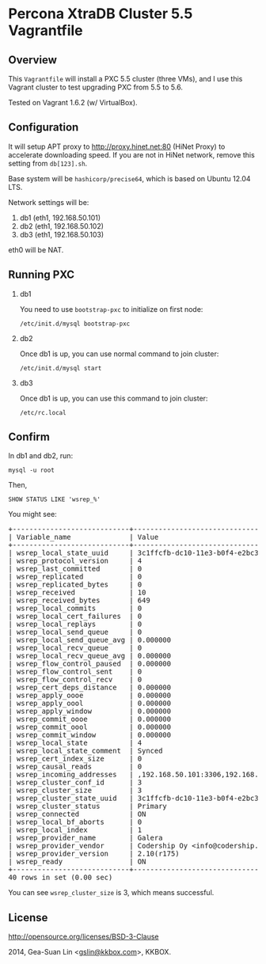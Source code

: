 Percona XtraDB Cluster 5.5 Vagrantfile
======================================

Overview
--------

This <code>Vagrantfile</code> will install a PXC 5.5 cluster (three VMs), and I use this Vagrant cluster to test upgrading PXC from 5.5 to 5.6.

Tested on Vagrant 1.6.2 (w/ VirtualBox).

Configuration
-------------

It will setup APT proxy to http://proxy.hinet.net:80 (HiNet Proxy) to accelerate downloading speed.  If you are not in HiNet network, remove this setting from <code>db[123].sh</code>.

Base system will be <code>hashicorp/precise64</code>, which is based on Ubuntu 12.04 LTS.

Network settings will be:

1. db1 (eth1, 192.168.50.101)
2. db2 (eth1, 192.168.50.102)
3. db3 (eth1, 192.168.50.103)

eth0 will be NAT.

Running PXC
-----------

1. db1

   You need to use <code>bootstrap-pxc</code> to initialize on first node:

   <code>/etc/init.d/mysql bootstrap-pxc</code>

2. db2

   Once db1 is up, you can use normal command to join cluster:

   <code>/etc/init.d/mysql start</code>

3. db3

   Once db1 is up, you can use this command to join cluster:

   <code>/etc/rc.local</code>

Confirm
-------

In db1 and db2, run:

<code>mysql -u root</code>

Then,

<code>SHOW STATUS LIKE 'wsrep_%'</code>

You might see:

<pre>
+----------------------------+------------------------------------------+
| Variable_name              | Value                                    |
+----------------------------+------------------------------------------+
| wsrep_local_state_uuid     | 3c1ffcfb-dc10-11e3-b0f4-e2bc3c0b6171     |
| wsrep_protocol_version     | 4                                        |
| wsrep_last_committed       | 0                                        |
| wsrep_replicated           | 0                                        |
| wsrep_replicated_bytes     | 0                                        |
| wsrep_received             | 10                                       |
| wsrep_received_bytes       | 649                                      |
| wsrep_local_commits        | 0                                        |
| wsrep_local_cert_failures  | 0                                        |
| wsrep_local_replays        | 0                                        |
| wsrep_local_send_queue     | 0                                        |
| wsrep_local_send_queue_avg | 0.000000                                 |
| wsrep_local_recv_queue     | 0                                        |
| wsrep_local_recv_queue_avg | 0.000000                                 |
| wsrep_flow_control_paused  | 0.000000                                 |
| wsrep_flow_control_sent    | 0                                        |
| wsrep_flow_control_recv    | 0                                        |
| wsrep_cert_deps_distance   | 0.000000                                 |
| wsrep_apply_oooe           | 0.000000                                 |
| wsrep_apply_oool           | 0.000000                                 |
| wsrep_apply_window         | 0.000000                                 |
| wsrep_commit_oooe          | 0.000000                                 |
| wsrep_commit_oool          | 0.000000                                 |
| wsrep_commit_window        | 0.000000                                 |
| wsrep_local_state          | 4                                        |
| wsrep_local_state_comment  | Synced                                   |
| wsrep_cert_index_size      | 0                                        |
| wsrep_causal_reads         | 0                                        |
| wsrep_incoming_addresses   | ,192.168.50.101:3306,192.168.50.102:3306 |
| wsrep_cluster_conf_id      | 3                                        |
| wsrep_cluster_size         | 3                                        |
| wsrep_cluster_state_uuid   | 3c1ffcfb-dc10-11e3-b0f4-e2bc3c0b6171     |
| wsrep_cluster_status       | Primary                                  |
| wsrep_connected            | ON                                       |
| wsrep_local_bf_aborts      | 0                                        |
| wsrep_local_index          | 1                                        |
| wsrep_provider_name        | Galera                                   |
| wsrep_provider_vendor      | Codership Oy &lt;info@codership.com>        |
| wsrep_provider_version     | 2.10(r175)                               |
| wsrep_ready                | ON                                       |
+----------------------------+------------------------------------------+
40 rows in set (0.00 sec)
</pre>

You can see <code>wsrep_cluster_size</code> is 3, which means successful.

License
-------

http://opensource.org/licenses/BSD-3-Clause

2014, Gea-Suan Lin &lt;gslin@kkbox.com>, KKBOX.
